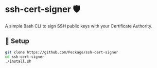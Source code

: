 # ssh-cert-signer 🛡️

A simple Bash CLI to sign SSH public keys with your Certificate Authority.

## 🔧 Setup

```bash
git clone https://github.com/Peckage/ssh-cert-signer
cd ssh-cert-signer
./install.sh
